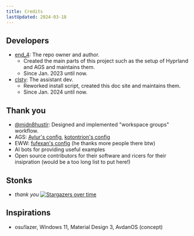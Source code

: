 ```yaml
---
title: Credits
lastUpdated: 2024-03-18
---
```

## Developers
- [end_4](https://github.com/end-4): The repo owner and author.
  - Created the main parts of this project such as the setup of Hyprland and AGS and maintains them.
  - Since Jan. 2023 until now.
- [clsty](https://github.com/clsty): The assistant dev.
  - Reworked install script, created this doc site and maintains them.
  - Since Jan. 2024 until now.

## Thank you
- [@midn8hustlr](https://github.com/midn8hustlr): Designed and implemented "workspace groups" workflow.
- AGS: [Aylur's config](https://github.com/Aylur/dotfiles), [kotontrion's config](https://github.com/kotontrion/dotfiles)
- EWW: [fufexan's config](https://github.com/fufexan/dotfiles) (he thanks more people there btw)
- AI bots for providing useful examples
- Open source contributors for their software and ricers for their insipration (would be a too long list to put here!)

## Stonks
- _thank you_
[![Stargazers over time](https://starchart.cc/end-4/dots-hyprland.svg?background=%230d1117&axis=%23e6edf3&line=%234759e7)](https://starchart.cc/end-4/dots-hyprland)


## Inspirations
- osu!lazer, Windows 11, Material Design 3, AvdanOS (concept)
